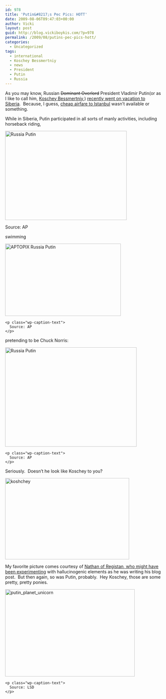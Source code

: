 ```yaml
---
id: 978
title: 'Putin&#8217;s Pec Pics: HOTT'
date: 2009-08-06T09:47:03+00:00
author: Vicki
layout: post
guid: http://blog.vickiboykis.com/?p=978
permalink: /2009/08/putins-pec-pics-hott/
categories:
  - Uncategorized
tags:
  - international
  - Koschey Bessmertniy
  - news
  - President
  - Putin
  - Russia
---
```

As you may know, Russian <span style="text-decoration: line-through;">Dominant Overlord</span> President Vladimir Putin(or as I like to call him, [Koschey Bessmertniy](http://www.oldrussia.net/koshchey.html),) [recently went on vacation to Siberia](http://www.siberianlight.net/putin-goes-topless-on-holiday-again/).  Because, I guess, [cheap airfare to Istanbul](http://english.pravda.ru/society/stories/03-07-2003/3211-turkey-0) wasn&#8217;t available or something.

While in Siberia, Putin participated in all sorts of manly activities, including horseback riding,

<div id="attachment_982" style="width: 402px" class="wp-caption aligncenter">
  <a href="http://blog.vickiboykis.com/wp-content/uploads/2009/08/putin.jpg"><img class="size-full wp-image-982" title="Russia Putin" src="http://blog.vickiboykis.com/wp-content/uploads/2009/08/putin.jpg" alt="Russia Putin" width="392" height="287" /></a>
  
  <p class="wp-caption-text">
    Source: AP
  </p>
</div>

<p style="text-align: center;">
  <p>
    swimming
  </p>
  
  <div id="attachment_983" style="width: 383px" class="wp-caption aligncenter">
    <a href="http://blog.vickiboykis.com/wp-content/uploads/2009/08/swimming.jpg"><img class="size-full wp-image-983" title="APTOPIX Russia Putin" src="http://blog.vickiboykis.com/wp-content/uploads/2009/08/swimming.jpg" alt="APTOPIX Russia Putin" width="373" height="233" /></a>
    
    <p class="wp-caption-text">
      Source: AP
    </p>
  </div>
  
  <p>
    pretending to be Chuck Norris:
  </p>
  
  <div id="attachment_984" style="width: 434px" class="wp-caption aligncenter">
    <a href="http://blog.vickiboykis.com/wp-content/uploads/2009/08/norris.jpg"><img class="size-full wp-image-984" title="Russia Putin" src="http://blog.vickiboykis.com/wp-content/uploads/2009/08/norris.jpg" alt="Russia Putin" width="424" height="320" /></a>
    
    <p class="wp-caption-text">
      Source: AP
    </p>
  </div>
  
  <p style="text-align: left;">
    Seriously.  Doesn&#8217;t he look like Koschey to you?
  </p>
  
  <p style="text-align: left;">
    <a href="http://blog.vickiboykis.com/wp-content/uploads/2009/08/koshchey.jpg"><img class="aligncenter size-full wp-image-985" title="koshchey" src="http://blog.vickiboykis.com/wp-content/uploads/2009/08/koshchey.jpg" alt="koshchey" width="400" height="262" /></a>
  </p>
  
  <p>
    My favorite picture comes courtesy of <a href="http://www.registan.net/index.php/2009/08/05/and-he-had-the-best-time-ever-pectoralis-major/">Nathan of Registan, who might have been experimenting</a> with hallucinogenic elements as he was writing his blog post.  But then again, so was Putin, probably.  Hey Koschey, those are some pretty, pretty ponies.
  </p>
  
  <div id="attachment_979" style="width: 428px" class="wp-caption aligncenter">
    <a href="http://blog.vickiboykis.com/wp-content/uploads/2009/08/putin_planet_unicorn.jpg"><img class="size-full wp-image-979" title="putin_planet_unicorn" src="http://blog.vickiboykis.com/wp-content/uploads/2009/08/putin_planet_unicorn.jpg" alt="putin_planet_unicorn" width="418" height="281" /></a>
    
    <p class="wp-caption-text">
      Source: LSD
    </p>
  </div>